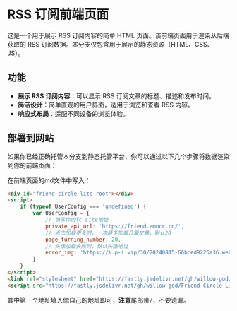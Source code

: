 # RSS 订阅前端页面

这是一个用于展示 RSS 订阅内容的简单 HTML 页面。该前端页面用于渲染从后端获取的 RSS 订阅数据。本分支仅包含用于展示的静态资源（HTML、CSS、JS）。

## 功能

- **展示 RSS 订阅内容**：可以显示 RSS 订阅文章的标题、描述和发布时间。
- **简洁设计**：简单直观的用户界面，适用于浏览和查看 RSS 内容。
- **响应式布局**：适配不同设备的浏览体验。

## 部署到网站

如果你已经正确托管本分支到静态托管平台，你可以通过以下几个步骤将数据渲染到你的前端页面：

在前端页面的md文件中写入：

```html
<div id="friend-circle-lite-root"></div>
<script>
    if (typeof UserConfig === 'undefined') {
        var UserConfig = {
            // 填写你的fc Lite地址
            private_api_url: 'https://friend.emocc.cn/',
            // 点击加载更多时，一次最多加载几篇文章，默认20
            page_turning_number: 20,
            // 头像加载失败时，默认头像地址
            error_img: 'https://i.p-i.vip/30/20240815-66bced9226a36.webp',
        }
    }
</script>
<link rel="stylesheet" href="https://fastly.jsdelivr.net/gh/willow-god/Friend-Circle-Lite/main/fclite.min.css">
<script src="https://fastly.jsdelivr.net/gh/willow-god/Friend-Circle-Lite/main/fclite.min.js"></script>
```

其中第一个地址填入你自己的地址即可，**注意**尾部带`/`，不要遗漏。
